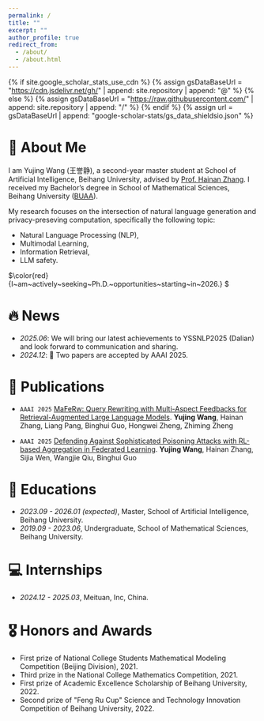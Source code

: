 ```yaml
---
permalink: /
title: ""
excerpt: ""
author_profile: true
redirect_from: 
  - /about/
  - /about.html
---
```

{% if site.google_scholar_stats_use_cdn %}
{% assign gsDataBaseUrl = "https://cdn.jsdelivr.net/gh/" | append: site.repository | append: "@" %}
{% else %}
{% assign gsDataBaseUrl = "https://raw.githubusercontent.com/" | append: site.repository | append: "/" %}
{% endif %}
{% assign url = gsDataBaseUrl | append: "google-scholar-stats/gs_data_shieldsio.json" %}
<span class='anchor' id='about-me'></span>

# 👋 About Me

I am Yujing Wang (王誉静), a second-year master student at School of Artificial Intelligence, Beihang University, advised by [Prof. Hainan Zhang](https://zhanghainan.github.io/). I received my Bachelor’s degree in School of Mathematical Sciences, Beihang University ([BUAA](https://ev.buaa.edu.cn/)).

My research focuses on the intersection of natural language generation and privacy-preseving computation, specifically the following topic:

- Natural Language Processing (NLP),
- Multimodal Learning, 
- Information Retrieval,
- LLM safety.

$\color{red} {I\~am\~actively\~seeking\~Ph.D.\~opportunities\~starting\~in\~2026.} $

# 🔥 News

- *2025.06*: We will bring our latest achievements to YSSNLP2025 (Dalian) and look forward to communication and sharing.
- *2024.12*: 🎉 Two papers are accepted by AAAI 2025.

# 📝 Publications 

- ``AAAI 2025`` [MaFeRw: Query Rewriting with Multi-Aspect Feedbacks for Retrieval-Augmented Large Language Models](https://arxiv.org/pdf/2408.17072). **Yujing Wang**, Hainan Zhang, Liang Pang, Binghui Guo, Hongwei Zheng, Zhiming Zheng

- ``AAAI 2025`` [Defending Against Sophisticated Poisoning Attacks with RL-based Aggregation in Federated Learning](https://arxiv.org/pdf/2406.14217). **Yujing Wang**, Hainan Zhang, Sijia Wen, Wangjie Qiu, Binghui Guo

# 📖 Educations

- *2023.09 - 2026.01 (expected)*, Master, School of Artificial Intelligence, Beihang University. 
- *2019.09 - 2023.06*, Undergraduate, School of Mathematical Sciences, Beihang University.


# 💻 Internships

- *2024.12 - 2025.03*, Meituan, Inc, China.

# 🎖 Honors and Awards

- First prize of National College Students Mathematical Modeling Competition (Beijing Division), 2021.
- Third prize in the National College Mathematics Competition, 2021.
- First prize of Academic Excellence Scholarship of Beihang University, 2022.
- Second prize of "Feng Ru Cup" Science and Technology Innovation Competition of Beihang University, 2022.
